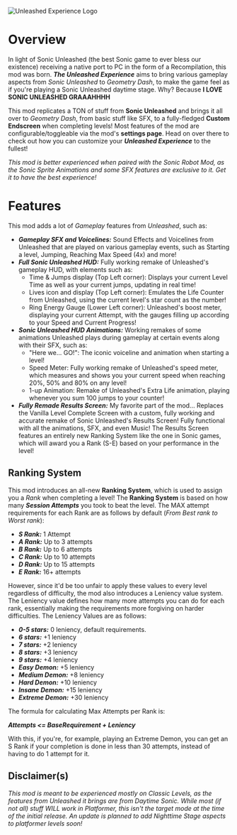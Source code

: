 ![Unleashed Experience Logo](saritahhh.unleashed_experience/modHeader.png?scale=1.1)

# Overview
In light of Sonic Unleashed (the best Sonic game to ever bless our existence) receiving a native port to PC in the form of a Recompilation, this mod was born. 
***<cb>The Unleashed Experience</c>*** aims to bring various gameplay aspects from *<cl>Sonic Unleashed</c>* to *<cg>Geometry Dash</c>*, to make the game feel as if you're playing a Sonic Unleashed daytime stage.
Why? Because **<cr>I LOVE SONIC UNLEASHED GRAAAHHHH</c>**

This mod replicates a TON of stuff from **Sonic Unleashed** and brings it all over to *Geometry Dash*, from basic stuff like SFX, to a fully-fledged **<cf>Custom Endscreen</c>** when completing levels!
Most features of the mod are configurable/toggleable via the mod's **<cp>settings page</c>**. Head on over there to check out how you can customize your ***<cb>Unleashed Experience</c>*** to the fullest!

*This mod is better experienced when paired with the Sonic Robot Mod, as the Sonic Sprite Animations and some SFX features are exclusive to it. Get it to have the best experience!*

# Features
This mod adds a lot of *Gameplay* features from *Unleashed*, such as:

- ***<cf>Gameplay SFX and Voicelines:</c>*** Sound Effects and Voicelines from Unleashed that are played on various gameplay events, such as Starting a level, Jumping, Reaching Max Speed (4x) and more!
- ***<cf>Full Sonic Unleashed HUD:</c>*** Fully working remake of Unleashed's gameplay HUD, with elements such as:
    - <cl>Time & Jumps display</c> <c-606060>(Top Left corner)</c>: Displays your current Level Time as well as your current jumps, updating in real time!
    - <cl>Lives icon and display</c> <c-606060>(Top Left corner)</c>: Emulates the Life Counter from Unleashed, using the current level's star count as the number!
    - <cl>Ring Energy Gauge</c> <c-606060>(Lower Left corner)</c>: Unleashed's boost meter, displaying your current Attempt, with the gauges filling up according to your Speed and Current Progress!
- ***<cf>Sonic Unleashed HUD Animations:</c>*** Working remakes of some animations Unleashed plays during gameplay at certain events along with their SFX, such as:
    - <cl>"Here we... GO!"</c>: The iconic voiceline and animation when starting a level!
    - <cl>Speed Meter</c>: Fully working remake of Unleashed's speed meter, which measures and shows you your current speed when reaching 20%, 50% and 80% on any level!
    - <cl>1-up Animation</c>: Remake of Unleashed's Extra Life animation, playing whenever you sum 100 jumps to your counter!
- ***<cs>Fully Remade Results Screen:</c>*** My favorite part of the mod... <cc>Replaces the Vanilla Level Complete Screen with a custom, fully working and accurate remake of Sonic Unleashed's Results Screen!</c> Fully functional with all the animations, SFX, and even Music! The Results Screen features an entirely new <cs>Ranking System</c> like the one in Sonic games, which will <cc>award you a Rank</c> (S-E) <cc>based on your performance in the level!</c>

## Ranking System
This mod introduces an all-new **<cs>Ranking System</c>**, which is used to assign you a *<cc>Rank</c>* when completing a level! The **<cs>Ranking System</c>** is based on how many ***<cg>Session Attempts</c>*** you took to beat the level. The MAX attempt requirements for each Rank are as follows by default <c-606060>(*From Best rank to Worst rank*)</c>:

- ***<cy>S Rank:</c>*** 1 Attempt
- ***<cc>A Rank:</c>*** Up to 3 attempts
- ***<cc>B Rank:</c>*** Up to 6 attempts
- ***<cp>C Rank:</c>*** Up to 10 attempts
- ***<cp>D Rank:</c>*** Up to 15 attempts
- ***<cr>E Rank:</c>*** 16+ attempts

However, since it'd be too unfair to apply these values to every level regardless of difficulty, the mod also introduces a Leniency value system. The Leniency value defines how many more attempts you can do for each rank, essentially making the requirements more forgiving on harder difficulties. The Leniency Values are as follows:

- ***<cs>0-5 stars:</c>*** 0 leniency, default requirements.
- ***<cs>6 stars:</c>*** +1 leniency
- ***<cs>7 stars:</c>*** +2 leniency
- ***<cs>8 stars:</c>*** +3 leniency
- ***<cs>9 stars:</c>*** +4 leniency
- ***<ca>Easy Demon:</c>*** +5 leniency
- ***<cp>Medium Demon:</c>*** +8 leniency
- ***<cr>Hard Demon:</c>*** +10 leniency
- ***<c-B70003>Insane Demon:</c>*** +15 leniency
- ***<c-630001>Extreme Demon:</c>*** +30 leniency

The formula for calculating Max Attempts per Rank is:

***<cj>Attempts <= BaseRequirement + Leniency</c>***

With this, if you're, for example, playing an Extreme Demon, you can get an S Rank if your completion is done in less than 30 attempts, instead of having to do 1 attempt for it.

## Disclaimer(s)
*This mod is meant to be experienced mostly on Classic Levels, as the features from Unleashed it brings are from Daytime Sonic. While most (if not all) stuff WILL work in Platformer, this isn't the target mode at the time of the initial release. An update is planned to add Nighttime Stage aspects to platformer levels soon!*